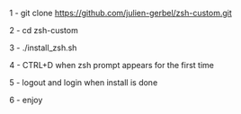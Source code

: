 1 - git clone https://github.com/julien-gerbel/zsh-custom.git

2 - cd zsh-custom

3 - ./install_zsh.sh

4 - CTRL+D when zsh prompt appears for the first time

5 - logout and login when install is done

6 - enjoy
